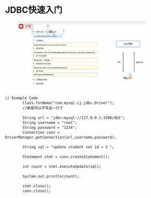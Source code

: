 # JDBC快速入门

<figure><img src="../.gitbook/assets/image (8).png" alt=""><figcaption></figcaption></figure>

```
// Example Code
        Class.forName("com.mysql.cj.jdbc.Driver");
        //新版可以不写这一行了

        String url = "jdbc:mysql://127.0.0.1:3306/db1";
        String username = "root";
        String password = "1234";
        Connection conn = DriverManager.getConnection(url,username,password);

        String sql = "update student set id = 3 ";

        Statement stmt = conn.createStatement();

        int count = stmt.executeUpdate(sql);

        System.out.println(count);

        stmt.close();
        conn.close();
```

